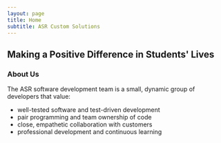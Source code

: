 ```yaml
---
layout: page
title: Home
subtitle: ASR Custom Solutions
---
```

## Making a Positive Difference in Students' Lives

### About Us

The ASR software development team is a small, dynamic group of developers that value:
- well-tested software and test-driven development
- pair programming and team ownership of code
- close, empathetic collaboration with customers
- professional development and continuous learning 

